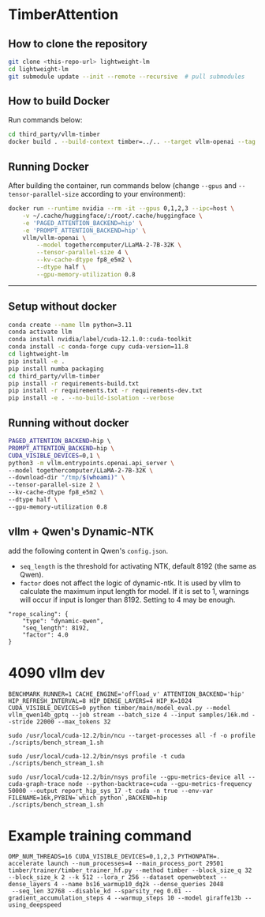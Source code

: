 # TimberAttention

## How to clone the repository

```bash
git clone <this-repo-url> lightweight-lm
cd lightweight-lm
git submodule update --init --remote --recursive  # pull submodules
````

## How to build Docker

Run commands below:

```bash
cd third_party/vllm-timber
docker build . --build-context timber=../.. --target vllm-openai --tag vllm/vllm-openai
```

## Running Docker

After building the container, run commands below (change `--gpus` and `--tensor-parallel-size` according to your environment):

```bash
docker run --runtime nvidia --rm -it --gpus 0,1,2,3 --ipc=host \
    -v ~/.cache/huggingface/:/root/.cache/huggingface \
    -e 'PAGED_ATTENTION_BACKEND=hip' \
    -e 'PROMPT_ATTENTION_BACKEND=hip' \
    vllm/vllm-openai \
        --model togethercomputer/LLaMA-2-7B-32K \
        --tensor-parallel-size 4 \
        --kv-cache-dtype fp8_e5m2 \
        --dtype half \
        --gpu-memory-utilization 0.8
```
----

## Setup without docker
```bash
conda create --name llm python=3.11
conda activate llm
conda install nvidia/label/cuda-12.1.0::cuda-toolkit
conda install -c conda-forge cupy cuda-version=11.8
cd lightweight-lm
pip install -e .
pip install numba packaging
cd third_party/vllm-timber
pip install -r requirements-build.txt
pip install -r requirements.txt -r requirements-dev.txt
pip install -e . --no-build-isolation --verbose
```

## Running without docker
```bash
PAGED_ATTENTION_BACKEND=hip \  
PROMPT_ATTENTION_BACKEND=hip \
CUDA_VISIBLE_DEVICES=0,1 \
python3 -m vllm.entrypoints.openai.api_server \
--model togethercomputer/LLaMA-2-7B-32K \
--download-dir "/tmp/$(whoami)" \
--tensor-parallel-size 2 \
--kv-cache-dtype fp8_e5m2 \
--dtype half \
--gpu-memory-utilization 0.8
```

## vllm + Qwen's Dynamic-NTK

add the following content in Qwen's `config.json`. 

- `seq_length` is the threshold for activating NTK, default 8192 (the same as Qwen).
- `factor` does not affect the logic of dynamic-ntk. It is used by vllm to calculate the maximum input length for model. If it is set to 1, warnings will occur if input is longer than 8192. Setting to 4 may be enough.

```
"rope_scaling": {
    "type": "dynamic-qwen",
    "seq_length": 8192,
    "factor": 4.0
}
```

# 4090 vllm dev
```
BENCHMARK_RUNNER=1 CACHE_ENGINE='offload_v' ATTENTION_BACKEND='hip' HIP_REFRESH_INTERVAL=8 HIP_DENSE_LAYERS=4 HIP_K=1024 CUDA_VISIBLE_DEVICES=0 python timber/main/model_eval.py --model vllm_qwen14b_gptq --job stream --batch_size 4 --input samples/16k.md --stride 22000 --max_tokens 32

sudo /usr/local/cuda-12.2/bin/ncu --target-processes all -f -o profile ./scripts/bench_stream_1.sh

sudo /usr/local/cuda-12.2/bin/nsys profile -t cuda ./scripts/bench_stream_1.sh

sudo /usr/local/cuda-12.2/bin/nsys profile --gpu-metrics-device all --cuda-graph-trace node --python-backtrace=cuda --gpu-metrics-frequency 50000 --output report_hip_sys_17 -t cuda -n true --env-var FILENAME=16k,PYBIN=`which python`,BACKEND=hip ./scripts/bench_stream_1.sh
```

# Example training command
```
OMP_NUM_THREADS=16 CUDA_VISIBLE_DEVICES=0,1,2,3 PYTHONPATH=. accelerate launch --num_processes=4 --main_process_port 29501 timber/trainer/timber_trainer_hf.py --method timber --block_size_q 32 --block_size_k 2 --k 512 --lora_r 256 --dataset openwebtext --dense_layers 4 --name bs16_warmup10_dq2k --dense_queries 2048
 --seq_len 32768 --disable_kd --sparsity_reg 0.01 --gradient_accumulation_steps 4 --warmup_steps 10 --model giraffe13b --using_deepspeed
```